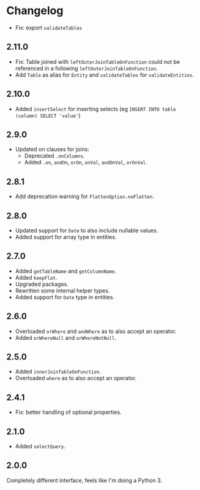 # Changelog

-   Fix: export `validateTables`

## 2.11.0

-   Fix: Table joined with `leftOuterJoinTableOnFunction` could not be referenced in a following `leftOuterJoinTableOnFunction`.
-   Add `Table` as alias for `Entity` and `validateTables` for `validateEntities`.

## 2.10.0

-   Added `insertSelect` for inserting selects (eg `INSERT INTO table (column) SELECT 'value'`)

## 2.9.0

-   Updated on clauses for joins:
    -   Deprecated `.onColumns`.
    -   Added `.on`, `andOn`, `orOn`, `onVal`, `andOnVal`, `orOnVal`.

## 2.8.1

-   Add deprecation warning for `FlattenOption.noFlatten`.

## 2.8.0

-   Updated support for `Date` to also include nullable values.
-   Added support for array type in entities.

## 2.7.0

-   Added `getTableName` and `getColumnName`.
-   Added `keepFlat`.
-   Upgraded packages.
-   Rewritten some internal helper types.
-   Added support for `Date` type in entities.

## 2.6.0

-   Overloaded `orWhere` and `andWhere` as to also accept an operator.
-   Added `orWhereNull` and `orWhereNotNull`.

## 2.5.0

-   Added `innerJoinTableOnFunction`.
-   Overloaded `where` as to also accept an operator.

## 2.4.1

-   Fix: better handling of optional properties.

## 2.1.0

-   Added `selectQuery`.

## 2.0.0

Completely different interface, feels like I'm doing a Python 3.
